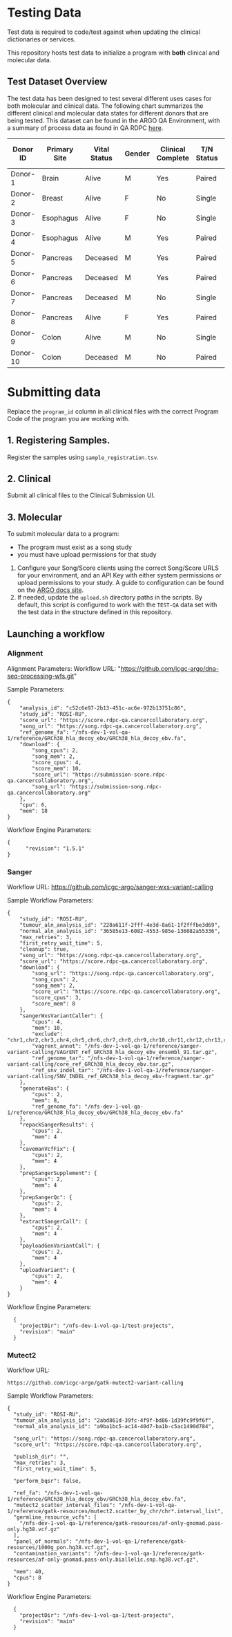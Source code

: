 # Testing Data 

Test data is required to code/test against when updating the clinical dictionaries or services. 

This repository hosts test data to initialize a program with **both** clinical and molecular data. 

## Test Dataset Overview 
The test data has been designed to test several different uses cases for both molecular and clinical data. The following chart summarizes the different clinical and molecular data states for different donors that are being tested. This dataset can be found in the ARGO QA Environment, with a summary of process data as found in QA RDPC [here](https://docs.google.com/spreadsheets/d/1gdKi4IoXdRzp63ZDgYHeX8Bg4wwsCJHUZ1IXpR82mCo/edit#gid=0).

| Donor ID | Primary Site | Vital Status | Gender | Clinical Complete  | T/N Status | # T  | # N | # Primary Diagnosis| # Treatments | # Follow Ups  |
|-|-|-|-|-|-|-|-|-|-|-|
| Donor-1 | Brain | Alive | M | Yes | Paired | 2 | 1 | 1 | 1 | 3 |
| Donor-2 | Breast | Alive | F | No | Single | 1 | 0 | 1 | 5 | 5 |
| Donor-3 | Esophagus | Alive | F | No | Single | 0 | 1 | 1 | 3 | 3 |
| Donor-4 | Esophagus | Alive | M | Yes | Paired | 1 | 1 | 1 | 1 (has multiple) | 4 |
| Donor-5 | Pancreas | Deceased | M | Yes | Paired | 1 | 1 | 1 | 1 | 1 |
| Donor-6 | Pancreas | Deceased | M | Yes | Paired | 1 | 1 | 1 | 2 | 2 |
| Donor-7 | Pancreas | Deceased | M | No | Single | 1 | 0 | 1 | 3 (has multiple) | 3 |
| Donor-8 | Pancreas | Alive | F | Yes | Paired | 1 | 1 | 1 | 1 | 2 |
| Donor-9 | Colon | Alive | M | No | Single | 0 | 1 | 1 |  | 1 |
| Donor-10 | Colon | Deceased | M | No | Paired | 1 | 1 | 2 | 2 | 3 |
# Submitting data 
Replace the `program_id` column in all clinical files with the correct Program Code of the program you are working with. 

## 1. Registering Samples. 
Register the samples using `sample_registration.tsv`.

## 2. Clinical 
Submit all clinical files to the Clinical Submission UI. 

## 3. Molecular
To submit molecular data to a program:
- The program must exist as a song study 
- you must have upload permissions for that study

1. Configure your Song/Score clients using the correct Song/Score URLS for your environment, and an API Key with either system permissions or upload permissions to your study.  A guide to configuration can be found on the [ARGO docs site](https://docs.icgc-argo.org/docs/submission/submitting-molecular-data#data-submission-client-configuration). 
2. If needed, update the `upload.sh` directory paths in the scripts.  By default, this script is configured to work with the `TEST-QA` data set with the test data in the structure defined in this repository. 

## Launching a workflow
### Alignment

Alignment Parameters: 
Workflow URL:
"https://github.com/icgc-argo/dna-seq-processing-wfs.git"

Sample Parameters: 
```
{
	"analysis_id": "c52c6e97-2b13-451c-ac6e-972b13751c86",
	"study_id": "ROSI-RU",
	"score_url": "https://score.rdpc-qa.cancercollaboratory.org",
	"song_url": "https://song.rdpc-qa.cancercollaboratory.org",
	"ref_genome_fa": "/nfs-dev-1-vol-qa-1/reference/GRCh38_hla_decoy_ebv/GRCh38_hla_decoy_ebv.fa",
	"download": {
		"song_cpus": 2,
		"song_mem": 2,
		"score_cpus": 4,
		"score_mem": 10,
		"score_url": "https://submission-score.rdpc-qa.cancercollaboratory.org",
		"song_url": "https://submission-song.rdpc-qa.cancercollaboratory.org"
	},
	"cpu": 6,
	"mem": 18
}
```
Workflow Engine Parameters: 
```
{
      "revision": "1.5.1"
}
```

### Sanger
Workflow URL: 
https://github.com/icgc-argo/sanger-wxs-variant-calling 

Sample Workflow Parameters:
```
{
	"study_id": "ROSI-RU",
	"tumour_aln_analysis_id": "228a611f-2fff-4e3d-8a61-1f2fffbe3d69",
	"normal_aln_analysis_id": "36585e13-6082-4553-985e-136082a55336",
	"max_retries": 3,
	"first_retry_wait_time": 5,
	"cleanup": true,
	"song_url": "https://song.rdpc-qa.cancercollaboratory.org",
	"score_url": "https://score.rdpc-qa.cancercollaboratory.org",
	"download": {
		"song_url": "https://song.rdpc-qa.cancercollaboratory.org",
		"song_cpus": 2,
		"song_mem": 2,
		"score_url": "https://score.rdpc-qa.cancercollaboratory.org",
		"score_cpus": 3,
		"score_mem": 8
	},
	"sangerWxsVariantCaller": {
		"cpus": 4,
		"mem": 10,
		"exclude": "chr1,chr2,chr3,chr4,chr5,chr6,chr7,chr8,chr9,chr10,chr11,chr12,chr13,chr14,chr15,chr16,chr17,chr18,chr19,chr20,chr22,chrX,chrY,chrUn%,HLA%,%_alt,%_random,chrM,chrEBV",
		"vagrent_annot": "/nfs-dev-1-vol-qa-1/reference/sanger-variant-calling/VAGrENT_ref_GRCh38_hla_decoy_ebv_ensembl_91.tar.gz",
		"ref_genome_tar": "/nfs-dev-1-vol-qa-1/reference/sanger-variant-calling/core_ref_GRCh38_hla_decoy_ebv.tar.gz",
		"ref_snv_indel_tar": "/nfs-dev-1-vol-qa-1/reference/sanger-variant-calling/SNV_INDEL_ref_GRCh38_hla_decoy_ebv-fragment.tar.gz"
	},
	"generateBas": {
		"cpus": 2,
		"mem": 8,
		"ref_genome_fa": "/nfs-dev-1-vol-qa-1/reference/GRCh38_hla_decoy_ebv/GRCh38_hla_decoy_ebv.fa"
	},
	"repackSangerResults": {
		"cpus": 2,
		"mem": 4
	},
	"cavemanVcfFix": {
		"cpus": 2,
		"mem": 4
	},
	"prepSangerSupplement": {
		"cpus": 2,
		"mem": 4
	},
	"prepSangerQc": {
		"cpus": 2,
		"mem": 4
	},
	"extractSangerCall": {
		"cpus": 2,
		"mem": 4
	},
	"payloadGenVariantCall": {
		"cpus": 2,
		"mem": 4
	},
	"uploadVariant": {
		"cpus": 2,
		"mem": 4
	}
}
```
Workflow Engine Parameters:
```
  {
    "projectDir": "/nfs-dev-1-vol-qa-1/test-projects",
    "revision": "main"
  }
```

### Mutect2
Workflow URL: 
```
https://github.com/icgc-argo/gatk-mutect2-variant-calling
```
Sample Workflow Parameters:
```
{
  "study_id": "ROSI-RU",
  "tumour_aln_analysis_id": "2abd861d-39fc-4f9f-bd86-1d39fc9f9f6f",
  "normal_aln_analysis_id": "a9ba1bc5-ac14-40d7-ba1b-c5ac1490d784",

  "song_url": "https://song.rdpc-qa.cancercollaboratory.org",
  "score_url": "https://score.rdpc-qa.cancercollaboratory.org",

  "publish_dir": "",
  "max_retries": 3,
  "first_retry_wait_time": 5,

  "perform_bqsr": false,

  "ref_fa": "/nfs-dev-1-vol-qa-1/reference/GRCh38_hla_decoy_ebv/GRCh38_hla_decoy_ebv.fa",
  "mutect2_scatter_interval_files": "/nfs-dev-1-vol-qa-1/reference/gatk-resources/mutect2.scatter_by_chr/chr*.interval_list",
  "germline_resource_vcfs": [
    "/nfs-dev-1-vol-qa-1/reference/gatk-resources/af-only-gnomad.pass-only.hg38.vcf.gz"
  ],
  "panel_of_normals": "/nfs-dev-1-vol-qa-1/reference/gatk-resources/1000g_pon.hg38.vcf.gz",
  "contamination_variants": "/nfs-dev-1-vol-qa-1/reference/gatk-resources/af-only-gnomad.pass-only.biallelic.snp.hg38.vcf.gz",

  "mem": 40,
  "cpus": 8
}
```
Workflow Engine Parameters:
```
  {
    "projectDir": "/nfs-dev-1-vol-qa-1/test-projects",
    "revision": "main"
  }
```
